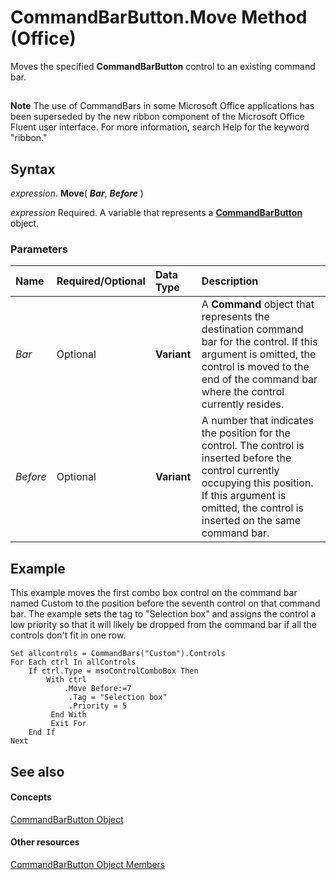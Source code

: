 
# CommandBarButton.Move Method (Office)

Moves the specified  **CommandBarButton** control to an existing command bar.


## 


 **Note**  The use of CommandBars in some Microsoft Office applications has been superseded by the new ribbon component of the Microsoft Office Fluent user interface. For more information, search Help for the keyword "ribbon."


## Syntax

 _expression_. **Move**( **_Bar_**, **_Before_** )

 _expression_ Required. A variable that represents a **[CommandBarButton](e6d8209d-2c87-f1b5-bc3f-d4e5e5d3ab73.md)** object.


### Parameters



|**Name**|**Required/Optional**|**Data Type**|**Description**|
|:-----|:-----|:-----|:-----|
| _Bar_|Optional|**Variant**|A  **Command** object that represents the destination command bar for the control. If this argument is omitted, the control is moved to the end of the command bar where the control currently resides.|
| _Before_|Optional|**Variant**|A number that indicates the position for the control. The control is inserted before the control currently occupying this position. If this argument is omitted, the control is inserted on the same command bar.|

## Example

This example moves the first combo box control on the command bar named Custom to the position before the seventh control on that command bar. The example sets the tag to "Selection box" and assigns the control a low priority so that it will likely be dropped from the command bar if all the controls don't fit in one row.


```
Set allcontrols = CommandBars("Custom").Controls 
For Each ctrl In allControls 
    If ctrl.Type = msoControlComboBox Then 
        With ctrl 
            .Move Before:=7 
             .Tag = "Selection box" 
             .Priority = 5 
         End With 
         Exit For 
    End If 
Next
```


## See also


#### Concepts


[CommandBarButton Object](e6d8209d-2c87-f1b5-bc3f-d4e5e5d3ab73.md)
#### Other resources


[CommandBarButton Object Members](69fe57fe-dabc-9379-283c-d0a51a775592.md)
